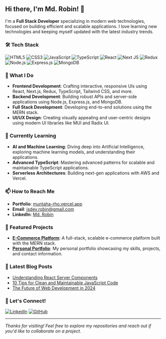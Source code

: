 ## Hi there, I'm Md. Robin! 👋

I'm a **Full Stack Developer** specializing in modern web technologies, focused on building efficient and scalable applications. I love learning new technologies and keeping myself updated with the latest industry trends.

### 🛠️ Tech Stack

![HTML5](https://img.shields.io/badge/html5-%23E34F26.svg?style=for-the-badge&logo=html5&logoColor=white)
![CSS3](https://img.shields.io/badge/css3-%231572B6.svg?style=for-the-badge&logo=css3&logoColor=white)
![JavaScript](https://img.shields.io/badge/javascript-%23323330.svg?style=for-the-badge&logo=javascript&logoColor=%23F7DF1E)
![TypeScript](https://img.shields.io/badge/typescript-%23007ACC.svg?style=for-the-badge&logo=typescript&logoColor=white)
![React](https://img.shields.io/badge/react-%2320232a.svg?style=for-the-badge&logo=react&logoColor=%2361DAFB)
![Next JS](https://img.shields.io/badge/next.js-%23000000.svg?style=for-the-badge&logo=next-dot-js&logoColor=white)
![Redux](https://img.shields.io/badge/redux-%23593d88.svg?style=for-the-badge&logo=redux&logoColor=white)
![Node.js](https://img.shields.io/badge/node.js-%2343853D.svg?style=for-the-badge&logo=node-dot-js&logoColor=white)
![Express.js](https://img.shields.io/badge/express.js-%23404d59.svg?style=for-the-badge&logo=express&logoColor=%2361DAFB)
![MongoDB](https://img.shields.io/badge/MongoDB-%234ea94b.svg?style=for-the-badge&logo=mongodb&logoColor=white)

### 🚀 What I Do

- **Frontend Development**: Crafting interactive, responsive UIs using React, Next.js, Redux, TypeScript, Tailwind CSS, and more.
- **Backend Development**: Building robust APIs and server-side applications using Node.js, Express.js, and MongoDB.
- **Full Stack Development**: Developing end-to-end solutions using the MERN stack.
- **UI/UX Design**: Creating visually appealing and user-centric designs using modern UI libraries like MUI and Radix UI.

### 🌱 Currently Learning

- **AI and Machine Learning**: Diving deep into Artificial Intelligence, exploring machine learning models, and understanding their applications.
- **Advanced TypeScript**: Mastering advanced patterns for scalable and maintainable TypeScript applications.
- **Serverless Architectures**: Building next-gen applications with AWS and Vercel.

### 📫 How to Reach Me

- **Portfolio**: [muntaha-rho.vercel.app](https://muntaha-rho.vercel.app/)
- **Email**: [jsdev.robin@gmail.com](mailto:jsdev.robin@gmail.com)
- **LinkedIn**: [Md. Robin](https://linkedin.com/in/your-linkedin)

### 📂 Featured Projects

- [**E-Commerce Platform**](https://github.com/your-username/ecommerce-project): A full-stack, scalable e-commerce platform built with the MERN stack.
- [**Personal Portfolio**](https://github.com/your-username/portfolio): My personal portfolio showcasing my skills, projects, and contact information.

### 📝 Latest Blog Posts

<!-- BLOG-POST-LIST:START -->
- [Understanding React Server Components](https://your-blog.com/react-server-components)
- [10 Tips for Clean and Maintainable JavaScript Code](https://your-blog.com/js-clean-code)
- [The Future of Web Development in 2024](https://your-blog.com/future-web-dev)
<!-- BLOG-POST-LIST:END -->

### 🤝 Let's Connect!

[![LinkedIn](https://img.shields.io/badge/LinkedIn-%230077B5.svg?style=for-the-badge&logo=linkedin&logoColor=white)](https://linkedin.com/in/your-linkedin)
[![GitHub](https://img.shields.io/badge/GitHub-%2312100E.svg?style=for-the-badge&logo=github&logoColor=white)](https://github.com/your-username)

---

_Thanks for visiting! Feel free to explore my repositories and reach out if you'd like to collaborate on a project._
